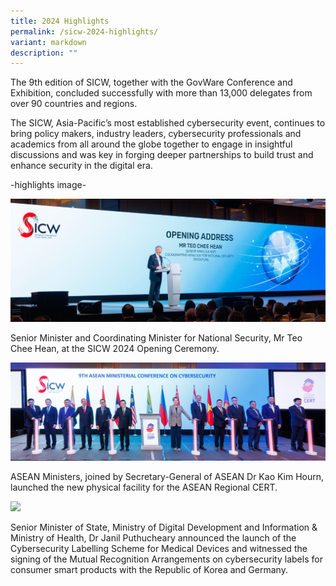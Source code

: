 ```yaml
---
title: 2024 Highlights
permalink: /sicw-2024-highlights/
variant: markdown
description: ""
---
```

The 9th edition of SICW, together with the GovWare Conference and Exhibition, concluded successfully with more than 13,000 delegates from over 90 countries and regions.

The SICW, Asia-Pacific’s most established cybersecurity event, continues to bring policy makers, industry leaders, cybersecurity professionals and academics from all around the globe together to engage in insightful discussions and was key in forging deeper partnerships to build trust and enhance security in the digital era.

-highlights image-

![](/images/2024_highlights_1.jpg)
	
Senior Minister and Coordinating Minister for National Security, Mr Teo Chee Hean, at the SICW 2024 Opening Ceremony.

![](/images/2024_highlights_2.jpg)

ASEAN Ministers, joined by Secretary-General of ASEAN Dr Kao Kim Hourn, launched the new physical facility for the ASEAN Regional CERT.

![](/images/2024_highlights_MRA_signing.png)

Senior Minister of State, Ministry of Digital Development and Information & Ministry of Health, Dr Janil Puthucheary announced the launch of the Cybersecurity Labelling Scheme for Medical Devices and witnessed the signing of the Mutual Recognition Arrangements on cybersecurity labels for consumer smart products with the Republic of Korea and Germany.